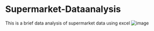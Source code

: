 # Supermarket-Dataanalysis
This is a brief data analysis of supermarket data using excel
![image](https://github.com/Soumyakarmakar7/Supermarket-Dataanalysis/assets/157953623/64a684b5-359f-46da-989d-ef14f6cbf3c7)

